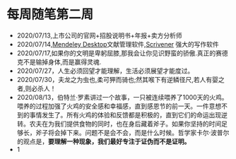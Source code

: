# 每周随笔第二周

- 2020/07/13,上市公司的官网+招股说明书+年报+卖方分析师
- 2020/07/14,[Mendeley Desktop](https://www.mendeley.com)文献管理软件,[Scrivener](https://www.literatureandlatte.com) 强大的写作软件
- 2020/07/17,如果你的文明是卑躬屈膝,那我会让你见识野蛮的骄傲.真正的赛德克不是输掉身体,而是赢得灵魂.
- 2020/07/27，人生必须回望才能理解，生活必须展望才能度过。
- 2020/07/30，夫龙之为虫也,柔可狎而骑也;然其喉下有逆鳞径尺,若人有婴之者,则必杀人！
- 2020/08/13，伯特兰·罗素讲过一个故事，一只被连续喂养了1000天的火鸡。喂养的过程加强了火鸡的安全感和幸福感，直到感恩节的前一天。一件意想不到的事情发生了。所有火鸡的体验和反馈都是积极的，直到它们的命运出现逆转。农夫在为我们提供食物的同时，也在身后藏着斧子。如果你坚持的时间足够长，斧子将会掉下来。问题不是会不会，而是什么时候。哲学家卡尔·波普尔的观点是，**要理解一种现象，我们最好专注于证伪而不是证明。**
- 1
